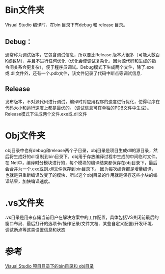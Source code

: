 # Bin文件夹

Visual Studio 编译时，在bin 目录下有debug 和 release 目录。

## Debug：

通常称为调试版本，它包含调试信息，所以要比Release 版本大很多（可能大数百K或数M），并且不进行任何优化（优化会使调试复杂化，因为源代码和生成的指令间关系会更复杂），便于程序员调试。Debug模式下生成两个文件，除了.exe或.dll文件外，还有一个.pdb文件，该文件记录了代码中断点等调试信息.
 
## Release

发布版本，不对源代码进行调试，编译时对应用程序的速度进行优化，使得程序在代码大小和运行速度上都是最优的。（调试信息可在单独的PDB文件中生成）。Release模式下生成两个文件.exe或.dll文件

# Obj文件夹

obj目录中也有debug和release两个子目录，obj目录是项目生成dll的源目录，然后将生成好的dll复制到bin目录下。obj用于存放编译过程中生成的中间临时文件。在.Net中，编译时分模块进行的，每个模块的编译结果都保存在obj目录下，最后会合并为一个.exe或则.dll文件保存到bin目录下。
因为每次编译都是增量编译，也就是只重新编译改变了的模块，所以这个obj目录的作用就是保存这些小块的编译结果，加快编译速度。

# .vs文件夹

.vs目录是用来存储当前用户在解决方案中的工作配置，具体包括VS关闭前最后的窗口布局、最后打开的选项卡/操作记录/文件文档、某些自定义配置/开发环境、调试断点等这类设置信息和状态

# 参考
[Visual Studio 项目目录下的bin目录和 obj目录](https://www.cnblogs.com/arxive/p/6186782.html)